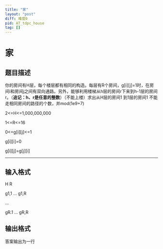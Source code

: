 ```yaml
---
title: "家"
layout: "post"
diff: 难度0
pid: AT_tdpc_house
tag: []
---
```


# 家

## 题目描述

你的房间有H层，每个楼层都有相同的构造。每层有R个房间，g[i][j]=1时，在房间i和房间j之间有双向通路。另外，能够利用楼梯从h层的房间r下来到h-1层的房间r。（**追记：h、r是任意的整数**）（不能上楼）求出从H层的房间1 到1层的房间1 不能走相同房间的路径的个数，并mod(1e9+7) 

2<=H<=1,000,000,000

1<=R<=16

0<=g[i][j]<=1

g[i][i]=0

g[i][j]=g[j][i]

------------

## 输入格式

H R

g1,1 … g1,R

…

gR.1 … gR,R

## 输出格式

答案输出为一行

